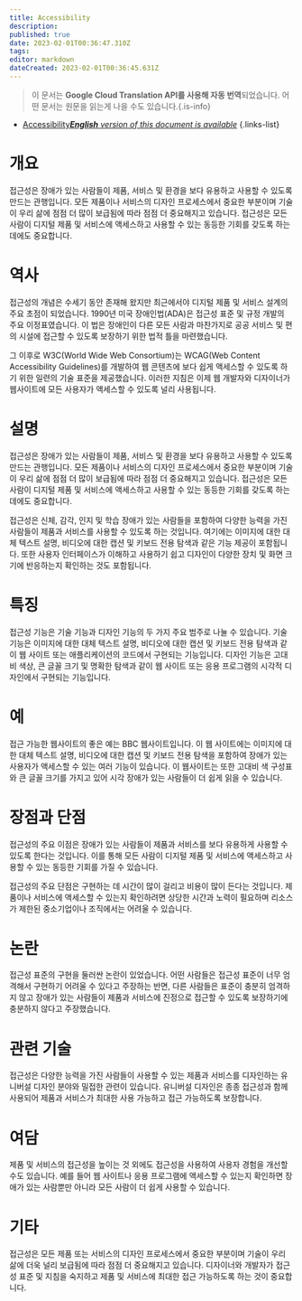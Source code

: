 ```yaml
---
title: Accessibility
description: 
published: true
date: 2023-02-01T00:36:47.310Z
tags: 
editor: markdown
dateCreated: 2023-02-01T00:36:45.631Z
---
```


> 이 문서는 **Google Cloud Translation API를 사용해 자동 번역**되었습니다.
어떤 문서는 원문을 읽는게 나을 수도 있습니다.{.is-info}

- [Accessibility***English** version of this document is available*](/en/Knowledge-base/Dictionary/accessibility)
{.links-list}


# 개요
접근성은 장애가 있는 사람들이 제품, 서비스 및 환경을 보다 유용하고 사용할 수 있도록 만드는 관행입니다. 모든 제품이나 서비스의 디자인 프로세스에서 중요한 부분이며 기술이 우리 삶에 점점 더 많이 보급됨에 따라 점점 더 중요해지고 있습니다. 접근성은 모든 사람이 디지털 제품 및 서비스에 액세스하고 사용할 수 있는 동등한 기회를 갖도록 하는 데에도 중요합니다.

# 역사
접근성의 개념은 수세기 동안 존재해 왔지만 최근에서야 디지털 제품 및 서비스 설계의 주요 초점이 되었습니다. 1990년 미국 장애인법(ADA)은 접근성 표준 및 규정 개발의 주요 이정표였습니다. 이 법은 장애인이 다른 모든 사람과 마찬가지로 공공 서비스 및 편의 시설에 접근할 수 있도록 보장하기 위한 법적 틀을 마련했습니다.

그 이후로 W3C(World Wide Web Consortium)는 WCAG(Web Content Accessibility Guidelines)를 개발하여 웹 콘텐츠에 보다 쉽게 액세스할 수 있도록 하기 위한 일련의 기술 표준을 제공했습니다. 이러한 지침은 이제 웹 개발자와 디자이너가 웹사이트에 모든 사용자가 액세스할 수 있도록 널리 사용됩니다.

# 설명
접근성은 장애가 있는 사람들이 제품, 서비스 및 환경을 보다 유용하고 사용할 수 있도록 만드는 관행입니다. 모든 제품이나 서비스의 디자인 프로세스에서 중요한 부분이며 기술이 우리 삶에 점점 더 많이 보급됨에 따라 점점 더 중요해지고 있습니다. 접근성은 모든 사람이 디지털 제품 및 서비스에 액세스하고 사용할 수 있는 동등한 기회를 갖도록 하는 데에도 중요합니다.

접근성은 신체, 감각, 인지 및 학습 장애가 있는 사람들을 포함하여 다양한 능력을 가진 사람들이 제품과 서비스를 사용할 수 있도록 하는 것입니다. 여기에는 이미지에 대한 대체 텍스트 설명, 비디오에 대한 캡션 및 키보드 전용 탐색과 같은 기능 제공이 포함됩니다. 또한 사용자 인터페이스가 이해하고 사용하기 쉽고 디자인이 다양한 장치 및 화면 크기에 반응하는지 확인하는 것도 포함됩니다.

# 특징
접근성 기능은 기술 기능과 디자인 기능의 두 가지 주요 범주로 나눌 수 있습니다. 기술 기능은 이미지에 대한 대체 텍스트 설명, 비디오에 대한 캡션 및 키보드 전용 탐색과 같이 웹 사이트 또는 애플리케이션의 코드에서 구현되는 기능입니다. 디자인 기능은 고대비 색상, 큰 글꼴 크기 및 명확한 탐색과 같이 웹 사이트 또는 응용 프로그램의 시각적 디자인에서 구현되는 기능입니다.

# 예
접근 가능한 웹사이트의 좋은 예는 BBC 웹사이트입니다. 이 웹 사이트에는 이미지에 대한 대체 텍스트 설명, 비디오에 대한 캡션 및 키보드 전용 탐색을 포함하여 장애가 있는 사용자가 액세스할 수 있는 여러 기능이 있습니다. 이 웹사이트는 또한 고대비 색 구성표와 큰 글꼴 크기를 가지고 있어 시각 장애가 있는 사람들이 더 쉽게 읽을 수 있습니다.

# 장점과 단점
접근성의 주요 이점은 장애가 있는 사람들이 제품과 서비스를 보다 유용하게 사용할 수 있도록 한다는 것입니다. 이를 통해 모든 사람이 디지털 제품 및 서비스에 액세스하고 사용할 수 있는 동등한 기회를 가질 수 있습니다.

접근성의 주요 단점은 구현하는 데 시간이 많이 걸리고 비용이 많이 든다는 것입니다. 제품이나 서비스에 액세스할 수 있는지 확인하려면 상당한 시간과 노력이 필요하며 리소스가 제한된 중소기업이나 조직에서는 어려울 수 있습니다.

# 논란
접근성 표준의 구현을 둘러싼 논란이 있었습니다. 어떤 사람들은 접근성 표준이 너무 엄격해서 구현하기 어려울 수 있다고 주장하는 반면, 다른 사람들은 표준이 충분히 엄격하지 않고 장애가 있는 사람들이 제품과 서비스에 진정으로 접근할 수 있도록 보장하기에 충분하지 않다고 주장했습니다.

# 관련 기술
접근성은 다양한 능력을 가진 사람들이 사용할 수 있는 제품과 서비스를 디자인하는 유니버설 디자인 분야와 밀접한 관련이 있습니다. 유니버설 디자인은 종종 접근성과 함께 사용되어 제품과 서비스가 최대한 사용 가능하고 접근 가능하도록 보장합니다.

# 여담
제품 및 서비스의 접근성을 높이는 것 외에도 접근성을 사용하여 사용자 경험을 개선할 수도 있습니다. 예를 들어 웹 사이트나 응용 프로그램에 액세스할 수 있는지 확인하면 장애가 있는 사람뿐만 아니라 모든 사람이 더 쉽게 사용할 수 있습니다.

# 기타
접근성은 모든 제품 또는 서비스의 디자인 프로세스에서 중요한 부분이며 기술이 우리 삶에 더욱 널리 보급됨에 따라 점점 더 중요해지고 있습니다. 디자이너와 개발자가 접근성 표준 및 지침을 숙지하고 제품 및 서비스에 최대한 접근 가능하도록 하는 것이 중요합니다.